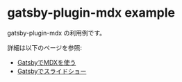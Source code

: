 # gatsby-plugin-mdx example

gatsby-plugin-mdx の利用例です。

詳細は以下のページを参照:

*   [GatsbyでMDXを使う](https://knowledge-swimmer.com/gatsby-mdx)
*   [Gatsbyでスライドショー](https://knowledge-swimmer.com/gatsby-slideshow)
